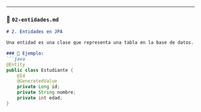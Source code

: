 
---

### 📄 `02-entidades.md`

```markdown
# 2. Entidades en JPA

Una entidad es una clase que representa una tabla en la base de datos.

### 🧱 Ejemplo:
```java
@Entity
public class Estudiante {
    @Id
    @GeneratedValue
    private Long id;
    private String nombre;
    private int edad;
}
